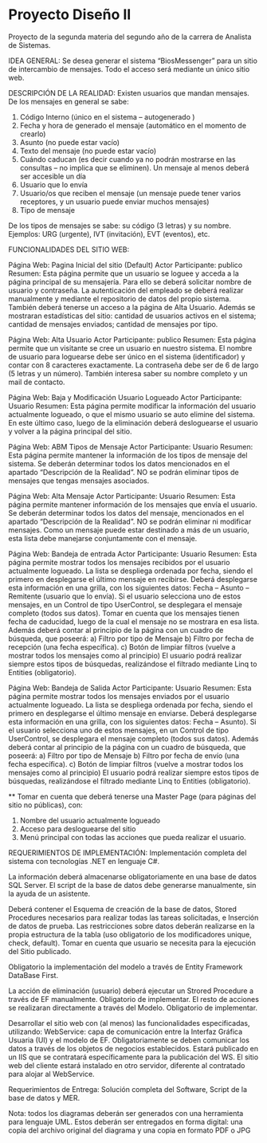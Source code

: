 # Proyecto Diseño II

Proyecto de la segunda materia del segundo año de la carrera de Analista de Sistemas.

IDEA GENERAL: Se desea generar el sistema “BiosMessenger” para un sitio de intercambio de mensajes. Todo el 
acceso será mediante un único sitio web.

DESCRIPCIÓN DE LA REALIDAD:
Existen usuarios que mandan mensajes.
De los mensajes en general se sabe: 
1. Código Interno (único en el sistema – autogenerado )
2. Fecha y hora de generado el mensaje (automático en el momento de crearlo)
3. Asunto (no puede estar vacío) 
4. Texto del mensaje (no puede estar vacío) 
5. Cuándo caducan (es decir cuando ya no podrán mostrarse en las consultas – no implica que 
se eliminen). Un mensaje al menos deberá ser accesible un día
6. Usuario que lo envía 
7. Usuario/os que reciben el mensaje (un mensaje puede tener varios receptores, y un usuario 
puede enviar muchos mensajes)
8. Tipo de mensaje 

De los tipos de mensajes se sabe: su código (3 letras) y su nombre. Ejemplos: URG (urgente), IVT 
(invitación), EVT (eventos), etc.

FUNCIONALIDADES DEL SITIO WEB:

Página Web: Pagina Inicial del sitio (Default)
Actor Participante: publico
Resumen: Esta página permite que un usuario se loguee y acceda a la página principal de su 
mensajería. Para ello se deberá solicitar nombre de usuario y contraseña. La autenticación del 
empleado se deberá realizar manualmente y mediante el repositorio de datos del propio sistema. 
También deberá tenerse un acceso a la página de Alta Usuario. 
Además se mostraran estadísticas del sitio: cantidad de usuarios activos en el sistema; cantidad de mensajes 
enviados; cantidad de mensajes por tipo. 

Página Web: Alta Usuario
Actor Participante: publico
Resumen: Esta página permite que un visitante se cree un usuario en nuestro sistema. El nombre de 
usuario para loguearse debe ser único en el sistema (identificador) y contar con 8 caracteres 
exactamente. La contraseña debe ser de 6 de largo (5 letras y un número). También interesa saber su 
nombre completo y un mail de contacto. 

Página Web: Baja y Modificación Usuario Logueado
Actor Participante: Usuario
Resumen: Esta página permite modificar la información del usuario actualmente logueado, o que el 
mismo usuario se auto elimine del sistema. En este último caso, luego de la eliminación deberá 
desloguearse el usuario y volver a la página principal del sitio.

Página Web: ABM Tipos de Mensaje
Actor Participante: Usuario
Resumen: Esta página permite mantener la información de los tipos de mensaje del sistema. Se 
deberán determinar todos los datos mencionados en el apartado “Descripción de la Realidad”.
NO se podrán eliminar tipos de mensajes que tengas mensajes asociados. 

Página Web: Alta Mensaje 
Actor Participante: Usuario
Resumen: Esta página permite mantener información de los mensajes que envía el usuario. Se 
deberán determinar todos los datos del mensaje, mencionados en el apartado “Descripción de la 
Realidad”. NO se podrán eliminar ni modificar mensajes. Como un mensaje puede estar destinado 
a más de un usuario, esta lista debe manejarse conjuntamente con el mensaje.

Página Web: Bandeja de entrada
Actor Participante: Usuario
Resumen: Esta página permite mostrar todos los mensajes recibidos por el usuario actualmente 
logueado. La lista se despliega ordenada por fecha, siendo el primero en desplegarse el último 
mensaje en recibirse. Deberá desplegarse esta información en una grilla, con los siguientes datos: 
Fecha – Asunto – Remitente (usuario que lo envía). Si el usuario selecciona uno de estos mensajes, 
en un Control de tipo UserControl, se desplegara el mensaje completo (todos sus datos). Tomar en 
cuenta que los mensajes tienen fecha de caducidad, luego de la cual el mensaje no se mostrara en esa 
lista.
Además deberá contar al principio de la página con un cuadro de búsqueda, que poseerá: 
a) Filtro por tipo de Mensaje
b) Filtro por fecha de recepción (una fecha específica).
c) Botón de limpiar filtros (vuelve a mostrar todos los mensajes como al principio) 
El usuario podrá realizar siempre estos tipos de búsquedas, realizándose el filtrado mediante Linq to 
Entities (obligatorio).

Página Web: Bandeja de Salida
Actor Participante: Usuario
Resumen: Esta página permite mostrar todos los mensajes enviados por el usuario actualmente 
logueado. La lista se despliega ordenada por fecha, siendo el primero en desplegarse el último 
mensaje en enviarse. Deberá desplegarse esta información en una grilla, con los siguientes datos: 
Fecha – Asunto). Si el usuario selecciona uno de estos mensajes, en un Control de tipo 
UserControl, se desplegara el mensaje completo (todos sus datos).
Además deberá contar al principio de la página con un cuadro de búsqueda, que poseerá: 
a) Filtro por tipo de Mensaje
b) Filtro por fecha de envío (una fecha específica).
c) Botón de limpiar filtros (vuelve a mostrar todos los mensajes como al principio) 
El usuario podrá realizar siempre estos tipos de búsquedas, realizándose el filtrado mediante Linq to 
Entities (obligatorio).

** Tomar en cuenta que deberá tenerse una Master Page (para páginas del sitio no públicas), con:
1. Nombre del usuario actualmente logueado
2. Acceso para desloguearse del sitio
3. Menú principal con todas las acciones que pueda realizar el usuario.

REQUERIMIENTOS DE IMPLEMENTACIÓN:
Implementación completa del sistema con tecnologías .NET en lenguaje C#. 

La información deberá almacenarse obligatoriamente en una base de datos SQL Server.
El script de la base de datos debe generarse manualmente, sin la ayuda de un asistente. 

Deberá contener el Esquema de creación de la base de datos, Stored Procedures
necesarios para realizar todas las tareas solicitadas, e Inserción de datos de prueba. Las 
restricciones sobre datos deberán realizarse en la propia estructura de la tabla (uso
obligatorio de los modificadores unique, check, default). Tomar en cuenta que usuario se 
necesita para la ejecución del Sitio publicado.

Obligatorio la implementación del modelo a través de Entity Framework DataBase First.

La acción de eliminación (usuario) deberá ejecutar un Strored Procedure a través de EF 
manualmente. Obligatorio de implementar.
El resto de acciones se realizaran directamente a través del Modelo. Obligatorio de 
implementar.

Desarrollar el sitio web con (al menos) las funcionalidades especificadas, utilizando:
WebService: capa de comunicación entre la Interfaz Gráfica Usuaria (UI) y el modelo de 
EF. Obligatoriamente se deben comunicar los datos a través de los objetos de negocios 
establecidos. Estará publicado en un IIS que se contratará específicamente para la 
publicación del WS.
El sitio web del cliente estará instalado en otro servidor, diferente al contratado para 
alojar al WebService.

Requerimientos de Entrega:
Solución completa del Software,
Script de la base de datos y
MER.

Nota: todos los diagramas deberán ser generados con una herramienta para lenguaje UML. Estos deberán ser
entregados en forma digital: una copia del archivo original del diagrama y una copia en formato PDF o JPG
